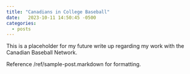 ```yaml
---
title: "Canadians in College Baseball"
date:   2023-10-11 14:50:45 -0500
categories:
  - posts
---
```

This is a placeholder for my future write up regarding my work with the Canadian Baseball Network.

Reference /ref/sample-post.markdown for formatting.
